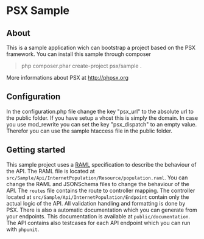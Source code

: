 PSX Sample
===

## About

This is a sample application wich can bootstrap a project based on the PSX 
framework. You can install this sample through composer

> php composer.phar create-project psx/sample .

More informations about PSX at http://phpsx.org

## Configuration

In the configuration.php file change the key "psx_url" to the absolute url to
the public folder. If you have setup a vhost this is simply the domain. In case
you use mod_rewrite you can set the key "psx_dispatch" to an empty value. 
Therefor you can use the sample htaccess file in the public folder.

## Getting started

This sample project uses a [RAML] specification to describe the behaviour of the
API. The RAML file is located at `src/Sample/Api/InternetPopulation/Resource/population.raml`.
You can change the RAML and JSONSchema files to change the behaviour of the API.
The `routes` file contains the route to controller mapping. The controller 
located at `src/Sample/Api/InternetPopulation/Endpoint` contain only the actual 
logic of the API. All validation handling and formatting is done by PSX. There
is also a automatic documentation which you can generate from your endpoints.
This documentation is available at `public/documentation`. The API contains also
testcases for each API endpoint which you can run with `phpunit`.

[RAML]: http://raml.org/
